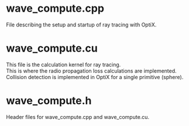 # wave_compute.cpp
File describing the setup and startup of ray tracing with OptiX.

# wave_compute.cu
This file is the calculation kernel for ray tracing.  
This is where the radio propagation loss calculations are implemented.  
Collision detection is implemented in OptiX for a single primitive (sphere).
# wave_compute.h
Header files for wave_compute.cpp and wave_compute.cu.
